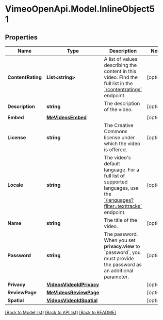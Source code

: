 # VimeoOpenApi.Model.InlineObject51
## Properties

Name | Type | Description | Notes
------------ | ------------- | ------------- | -------------
**ContentRating** | **List&lt;string&gt;** | A list of values describing the content in this video. Find the full list in the [&#x60;/contentratings&#x60;](https://developer.vimeo.com/api/reference/videos#get_content_ratings) endpoint. | [optional] 
**Description** | **string** | The description of the video. | [optional] 
**Embed** | [**MeVideosEmbed**](MeVideosEmbed.md) |  | [optional] 
**License** | **string** | The Creative Commons license under which the video is offered. | [optional] 
**Locale** | **string** | The video&#39;s default language. For a full list of supported languages, use the [&#x60;/languages?filter&#x3D;texttracks&#x60;](https://developer.vimeo.com/api/reference/videos#get_languages) endpoint. | [optional] 
**Name** | **string** | The title of the video. | [optional] 
**Password** | **string** | The password. When you set **privacy.view** to &#x60;password&#x60;, you must provide the password as an additional parameter. | [optional] 
**Privacy** | [**VideosVideoIdPrivacy**](VideosVideoIdPrivacy.md) |  | [optional] 
**ReviewPage** | [**MeVideosReviewPage**](MeVideosReviewPage.md) |  | [optional] 
**Spatial** | [**VideosVideoIdSpatial**](VideosVideoIdSpatial.md) |  | [optional] 

[[Back to Model list]](../README.md#documentation-for-models) [[Back to API list]](../README.md#documentation-for-api-endpoints) [[Back to README]](../README.md)

